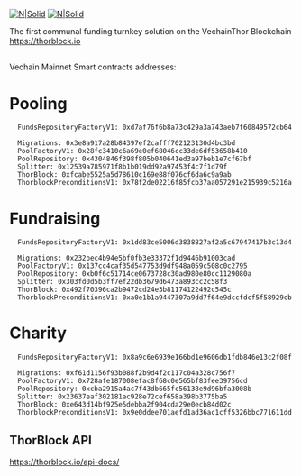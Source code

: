 [![N|Solid](https://safehaven.io/files/tb-logo.png)](https://thorblock.io/)        [![N|Solid](https://safehaven.io/img/logo_color.png)](https://safehaven.io/)

The first communal funding turnkey solution on the VechainThor Blockchain
https://thorblock.io

##

Vechain Mainnet Smart contracts addresses:

# Pooling

```
  FundsRepositoryFactoryV1: 0xd7af76f6b8a73c429a3a743aeb7f60849572cb64
```
```
  Migrations: 0x3e8a917a28b84397ef2cafff702123130d4bc3bd
  PoolFactoryV1: 0x28fc3410c6a69e0ef68046cc33de6df53658b410
  PoolRepository: 0x4304846f398f805b040641ed3a97beb1e7cf67bf
  Splitter: 0x12539a785971f8b1b019dd92a97453f4c7f1d79f
  ThorBlock: 0xfcabe5525a5d78610c169e88f076cf6da6c9a9ab
  ThorblockPreconditionsV1: 0x78f2de02216f85fcb37aa057291e215939c5216a
```

# Fundraising

```
  FundsRepositoryFactoryV1: 0x1dd83ce5006d3838827af2a5c67947417b3c13d4
```
```  
  Migrations: 0x232bec4b94e5bf0fb3e33372f1d9446b91003cad
  PoolFactoryV1: 0x137cc4caf35d547753d9df948a059c508c0c2795
  PoolRepository: 0xb0f6c51714ce0673728c30ad980e80cc1129080a
  Splitter: 0x303fd0d5b3ff7ef22db3679d6473a893cc2c58f3
  ThorBlock: 0x492f70396ca2b9472cd24e3b81174122492c545c
  ThorblockPreconditionsV1: 0xa0e1b1a9447307a9dd7f64e9dccfdcf5f58929cb
```

# Charity

```
  FundsRepositoryFactoryV1: 0x8a9c6e6939e166bd1e9606db1fdb846e13c2f08f
```
```
  Migrations: 0xf61d1156f93b088f2b9d4f2c117c04a328c756f7
  PoolFactoryV1: 0x728afe187008efac8f68c0e565bf83fee39756cd
  PoolRepository: 0xcba2915a4ac7f43db665fc56138e9d96bfa3008b
  Splitter: 0x23637eaf302181ac928e72cef658a398b3775ba5
  ThorBlock: 0xe643d14bf925e5debba2f904cda29e0ecb84d02c
  ThorblockPreconditionsV1: 0x9e0ddee701aefd1ad36ac1cff5326bbc771611dd
```
  
  
## ThorBlock API

https://thorblock.io/api-docs/
